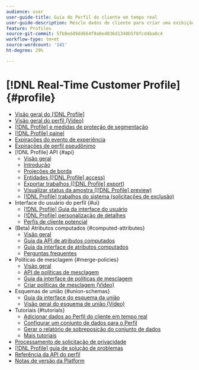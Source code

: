```yaml
---
audience: user
user-guide-title: Guia do Perfil do cliente em tempo real
user-guide-description: Mescle dados do cliente para criar uma exibição unificada de interações do cliente entre canais.
feature: Profiles
source-git-commit: 5fb8edd9dd664f9a0ed036d1340b5f8fcd4ba0c4
workflow-type: tm+mt
source-wordcount: '141'
ht-degree: 29%

---
```



# [!DNL Real-Time Customer Profile] {#profile}

* [Visão geral do [!DNL Profile]](home.md)
* [Visão geral do perfil (Vídeo)](video/profile-overview.md)
* [[!DNL Profile] e medidas de proteção de segmentação](guardrails.md)
* [[!DNL Profile] painel](ui/profile-dashboard.md)
* [Expirações do evento de experiência](event-expirations.md)
* [Expirações de perfil pseudônimo](pseudonymous-profiles.md)
* [!DNL Profile] API {#api}
   * [Visão geral](api/overview.md)
   * [Introdução](api/getting-started.md)
   * [Projeções de borda](api/edge-projections.md)
   * [Entidades ([!DNL Profile] access)](api/entities.md)
   * [Exportar trabalhos ([!DNL Profile] export)](api/export-jobs.md)
   * [Visualizar status da amostra ([!DNL Profile] preview)](api/preview-sample-status.md)
   * [[!DNL Profile] trabalhos do sistema (solicitações de exclusão)](api/profile-system-jobs.md)
* Interface do usuário do perfil {#ui}
   * [[!DNL Profile] Guia da interface do usuário](ui/user-guide.md)
   * [[!DNL Profile] personalização de detalhes](ui/profile-customization.md)
   * [Perfis de cliente potencial](ui/prospect-profile.md)
* (Beta) Atributos computados {#computed-attributes}
   * [Visão geral](computed-attributes/overview.md)
   * [Guia da API de atributos computados](computed-attributes/api.md)
   * [Guia da interface de atributos computados](computed-attributes/ui.md)
   * [Perguntas frequentes](computed-attributes/faq.md)
* Políticas de mesclagem {#merge-policies}
   * [Visão geral](merge-policies/overview.md)
   * [API de políticas de mesclagem](api/merge-policies.md)
   * [Guia da interface de políticas de mesclagem](merge-policies/ui-guide.md)
   * [Criar políticas de mesclagem (Vídeo)](video/create-merge-policies.md)
* Esquemas de união {#union-schemas}
   * [Guia da interface do esquema da união](ui/union-schema.md)
   * [Visão geral do esquema de união (Vídeo)](video/union-schemas-overview.md)
* Tutoriais {#tutorials}
   * [Adicionar dados ao Perfil do cliente em tempo real](tutorials/add-profile-data.md)
   * [Configurar um conjunto de dados para o Perfil](tutorials/dataset-configuration.md)
   * [Gerar o relatório de sobreposição do conjunto de dados](tutorials/dataset-overlap-report.md)
   * [Mais tutoriais](https://experienceleague.adobe.com/docs/platform-learn/tutorials/overview.html?lang=pt-BR)
* [Processamento de solicitação de privacidade](privacy.md)
* [[!DNL Profile] guia de solução de problemas](troubleshooting.md)
* [Referência da API do perfil](https://www.adobe.com/go/profile-apis-en)
* [Notas de versão da Platform](https://experienceleague.adobe.com/docs/experience-platform/release-notes/latest.html?lang=pt-BR)
